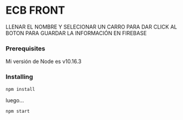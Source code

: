 # ECB FRONT

LLENAR EL NOMBRE Y SELECIONAR UN CARRO PARA DAR CLICK AL BOTON PARA GUARDAR LA INFORMACIÓN EN FIREBASE

### Prerequisites

Mi versión de Node es v10.16.3 

### Installing

```
npm install

```

luego...

```
npm start
```





